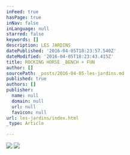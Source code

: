 ```yaml
---
inFeed: true
hasPage: true
inNav: false
inLanguage: null
starred: false
keywords: []
description: LES JARDINS
datePublished: '2016-04-05T18:23:57.540Z'
dateModified: '2016-04-05T18:23:43.415Z'
title: ROCKING HORSE _BENCH + FUN
author: []
sourcePath: _posts/2016-04-05-les-jardins.md
published: true
authors: []
publisher:
  name: null
  domain: null
  url: null
  favicon: null
url: les-jardins/index.html
_type: Article

---
```

![](https://the-grid-user-content.s3-us-west-2.amazonaws.com/3a5046c8-0ebe-4200-aee3-cfddaeb8e8ae.jpg)
![](https://the-grid-user-content.s3-us-west-2.amazonaws.com/72de4696-6017-41b4-81bc-9d06a687479b.jpg)